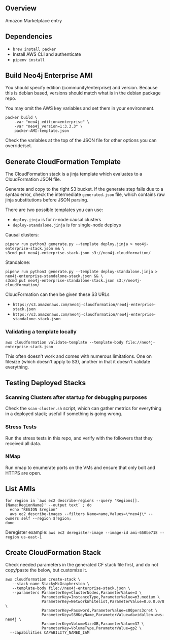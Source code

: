 ## Overview

Amazon Marketplace entry

## Dependencies

* `brew install packer`
* Install AWS CLI and authenticate
* `pipenv install`

## Build Neo4j Enterprise AMI

You should specify edition (community/enterprise) and version.  Because this is debian based,
versions should match what is in the debian package repo.

You may omit the AWS key variables and set them in your environment.

```
packer build \
    -var "neo4j_edition=enterprise" \
    -var "neo4j_version=1:3.3.3" \
    packer-AMI-template.json
```

Check the variables at the top of the JSON file for other options you can override/set.

## Generate CloudFormation Template

The CloudFormation stack is a jinja template which evaluates to a CloudFormation JSON file.

Generate and copy to the right S3 bucket.  If the generate step fails due to a syntax
error, check the intermediate `generated.json` file, which contains raw jinja substitutions
before JSON parsing.

There are two possible templates you can use:
* `deploy.jinja` is for n-node causal clusters
* `deploy-standalone.jinja` is for single-node deploys

Causal clusters:

```
pipenv run python3 generate.py --template deploy.jinja > neo4j-enterprise-stack.json && \
s3cmd put neo4j-enterprise-stack.json s3://neo4j-cloudformation/
```

Standalone:

```
pipenv run python3 generate.py --template deploy-standalone.jinja > neo4j-enterprise-standalone-stack.json && \
s3cmd put neo4j-enterprise-standalone-stack.json s3://neo4j-cloudformation/
```

CloudFormation can then be given these S3 URLs 
* `https://s3.amazonaws.com/neo4j-cloudformation/neo4j-enterprise-stack.json`
* `https://s3.amazonaws.com/neo4j-cloudformation/neo4j-enterprise-standalone-stack.json`

### Validating a template locally

`aws cloudformation validate-template --template-body file://neo4j-enterprise-stack.json`

This often doesn't work and comes with numerous limitations.  One on filesize
(which doesn't apply to S3), another in that it doesn't validate everything.

## Testing Deployed Stacks

### Scanning Clusters after startup for debugging purposes

Check the `scan-cluster.sh` script, which can gather metrics for everything
in a deployed stack; useful if something is going wrong.

### Stress Tests

Run the stress tests in this repo, and verify with the followers that they
received all data.

### NMap

Run nmap to enumerate ports on the VMs and ensure that only bolt and HTTPS are open.

## List AMIs

```
for region in `aws ec2 describe-regions --query 'Regions[].{Name:RegionName}' --output text` ; do
  echo "REGION $region" 
  aws ec2 describe-images --filters Name=name,Values=\*neo4j\* --owners self --region $region;
done
```

Deregister example: `aws ec2 deregister-image --image-id ami-650be718 --region us-east-1`

## Create CloudFormation Stack

Check needed parameters in the generated CF stack file first, and do not copy/paste
the below, but customize it.

```
aws cloudformation create-stack \
   --stack-name StackyMcGrapherston \
   --template-body file://neo4j-enterprise-stack.json \
   --parameters ParameterKey=ClusterNodes,ParameterValue=3 \
                ParameterKey=InstanceType,ParameterValue=m3.medium \
                ParameterKey=NetworkWhitelist,ParameterValue=0.0.0.0/8 \
                ParameterKey=Password,ParameterValue=s00pers3cret \
                ParameterKey=SSHKeyName,ParameterValue=davidallen-aws-neo4j \
                ParameterKey=VolumeSizeGB,ParameterValue=37 \
                ParameterKey=VolumeType,ParameterValue=gp2 \
  --capabilities CAPABILITY_NAMED_IAM
```